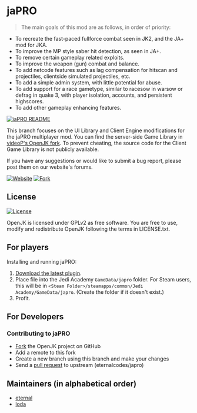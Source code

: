 # jaPRO

>The main goals of this mod are as follows, in order of priority:
>
* To recreate the fast-paced fullforce combat seen in JK2, and the JA+ mod for JKA.
* To improve the MP style saber hit detection, as seen in JA+.
* To remove certain gameplay related exploits.
* To improve the weapon (gun) combat and balance.
* To add netcode features such as lag compensation for hitscan and projectiles, clientside simulated projectiles, etc.
* To add a simple admin system, with little potential for abuse.
* To add support for a race gametype, similar to racesow in warsow or defrag in quake 3, with player isolation, accounts, and persistent highscores.
* To add other gameplay enhancing features.

[![jaPRO README](https://img.shields.io/badge/readme-videoP-lightgrey.svg)](https://github.com/videoP/jaPRO/blob/master/README.md)

This branch focuses on the UI Library and Client Engine modifications for the jaPRO multiplayer mod. You can find the server-side Game Library in [videoP's OpenJK fork](https://github.com/videoP/jaPRO). To prevent cheating, the source code for the Client Game Library is not publicly available.

If you have any suggestions or would like to submit a bug report, please post them on our website's forums.

[![Website](https://img.shields.io/badge/website-upsgaming.com-brightgreen.svg)](http://upsgaming.com) [![Fork](https://img.shields.io/badge/repository-japro%20server--side-blue.svg)](https://github.com/videoP/jaPRO)

## License

[![License](https://img.shields.io/github/license/JACoders/OpenJK.svg)](https://github.com/JACoders/OpenJK/blob/master/LICENSE.txt)

OpenJK is licensed under GPLv2 as free software. You are free to use, modify and redistribute OpenJK following the terms in LICENSE.txt.

## For players

Installing and running jaPRO:

1. [Download the latest plugin](http://upsgaming.com/files/japro3.pk3).
2. Place file into the Jedi Academy `GameData/japro` folder. For Steam users, this will be in `<Steam Folder>/steamapps/common/Jedi Academy/GameData/japro`. (Create the folder if it doesn't exist.)
3. Profit.

## For Developers

### Contributing to jaPRO
* [Fork](https://github.com/JACoders/OpenJK/fork) the OpenJK project on GitHub
* Add a remote to this fork
* Create a new branch using this branch and make your changes
* Send a [pull request](https://help.github.com/articles/creating-a-pull-request) to upstream (eternalcodes/japro)

## Maintainers (in alphabetical order)

* [eternal](https://github.com/eternalcodes)
* [loda](https://github.com/videoP)